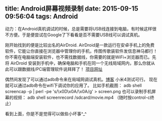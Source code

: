 title: Android屏幕视频录制
date: 2015-09-15 09:56:04
tags: Android
---

动力：在Android真机调试的时候，总是需要将USB线连接到电脑，有时候这样很不方便。于是便尝试在Google了下看看是否不需要USB线可以调试真机。

刚开始找到的便是比较出名的AirDroid.
AirDroid是一款运行在安卓手机上的免费软件，它能让你直接在浏览器中管理你的手机，传图传歌装软件发信息神马都行！你不需在电脑端安装软件，也不需找数据线，你需要的就是WiFi+浏览器而已。先将 AirDroid 安装到手机中，确保电脑和手机在同一个无线局域网内，那么你就从此可以跟数据线/PC端管理软件说拜拜了！
[项目网址](https://www.airdroid.com/zh-cn/)

<!--more-->

偶然间发现了可以通过adb命令来在局域网调试真机。[博客](http://stormzhang.com/android/2014/08/27/adb-over-wifi/)
小米4测试可行。
现在就可以通过adb命令在wifi下调试你的应用了。
比如手机截图：
adb shell screencap -p | perl -pe 's/\x0D\x0A/\x0A/g' > screen.png
也可以录制手机屏幕的视频：
adb shell screenrecord /sdcard/movie.mp4    （随时按control-c终止）

看到上面，你是不是觉得可以做些小坏事^_^




